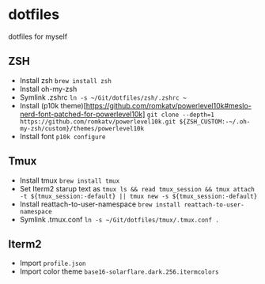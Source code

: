 # dotfiles
dotfiles for myself

## ZSH
* Install zsh `brew install zsh`
* Install oh-my-zsh
* Symlink .zshrc `ln -s ~/Git/dotfiles/zsh/.zshrc ~`
* Install (p10k theme)[https://github.com/romkatv/powerlevel10k#meslo-nerd-font-patched-for-powerlevel10k] `git clone --depth=1 https://github.com/romkatv/powerlevel10k.git ${ZSH_CUSTOM:-~/.oh-my-zsh/custom}/themes/powerlevel10k`
* Install font `p10k configure`

## Tmux
* Install tmux `brew install tmux`
* Set Iterm2 starup text as `tmux ls && read tmux_session && tmux attach -t ${tmux_session:-default} || tmux new -s ${tmux_session:-default}`
* Install reattach-to-user-namespace `brew install reattach-to-user-namespace`
* Symlink .tmux.conf `ln -s ~/Git/dotfiles/tmux/.tmux.conf .`


## Iterm2
* Import `profile.json`
* Import color theme `base16-solarflare.dark.256.itermcolors`

